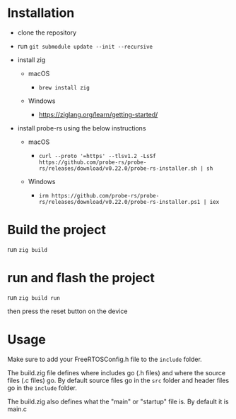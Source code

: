 # Installation

- clone the repository

- run `git submodule update --init --recursive`

- install zig

  - macOS

    - `brew install zig`

  - Windows
    - https://ziglang.org/learn/getting-started/

- install probe-rs using the below instructions

  - macOS

    - `curl --proto '=https' --tlsv1.2 -LsSf https://github.com/probe-rs/probe-rs/releases/download/v0.22.0/probe-rs-installer.sh | sh`

  - Windows
    - `irm https://github.com/probe-rs/probe-rs/releases/download/v0.22.0/probe-rs-installer.ps1 | iex`

# Build the project

run `zig build`

# run and flash the project

run `zig build run`

then press the reset button on the device

# Usage

Make sure to add your FreeRTOSConfig.h file to the `include` folder.

The build.zig file defines where includes go (.h files) and where the source files (.c files) go. By
default source files go in the `src` folder and header files go in the `include` folder.

The build.zig also defines what the "main" or "startup" file is. By default it is main.c
